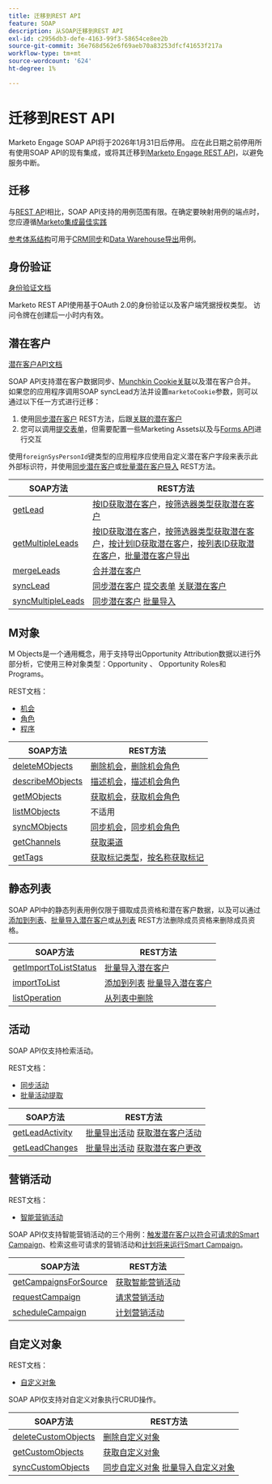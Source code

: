 ```yaml
---
title: 迁移到REST API
feature: SOAP
description: 从SOAP迁移到REST API
exl-id: c2956db3-defe-4163-99f3-58654ce8ee2b
source-git-commit: 36e768d562e6f69aeb70a83253dfcf41653f217a
workflow-type: tm+mt
source-wordcount: '624'
ht-degree: 1%

---
```


# 迁移到REST API

Marketo Engage SOAP API将于2026年1月31日后停用。 应在此日期之前停用所有使用SOAP API的现有集成，或将其迁移到[Marketo Engage REST API](https://experienceleague.adobe.com/zh-hans/docs/marketo-developer/marketo/rest/rest-api)，以避免服务中断。

## 迁移

与[REST AP](https://experienceleague.adobe.com/zh-hans/docs/marketo-developer/marketo/rest/rest-api)I相比，SOAP API支持的用例范围有限。在确定要映射用例的端点时，您应遵循[Marketo集成最佳实践](https://experienceleague.adobe.com/zh-hans/docs/marketo-developer/marketo/rest/marketo-integration-best-practices)

[参考体系结构](https://experienceleague.adobe.com/zh-hans/docs/marketo-developer/marketo/rest/reference-architectures)可用于[CRM同步](https://experienceleague.adobe.com/docs/marketo-developer/assets/sync-architecture-whitepaper.pdf?lang=zh-Hans)和[Data Warehouse导出](https://experienceleague.adobe.com/docs/marketo-developer/assets/reference_architecture.pdf?lang=zh-Hans)用例。

## 身份验证

[身份验证文档](https://experienceleague.adobe.com/zh-hans/docs/marketo-developer/marketo/rest/authentication)

Marketo REST API使用基于OAuth 2.0的身份验证以及客户端凭据授权类型。 访问令牌在创建后一小时内有效。

## 潜在客户

[潜在客户API文档](https://experienceleague.adobe.com/zh-hans/docs/marketo-developer/marketo/rest/lead-database/leads)

SOAP API支持潜在客户数据同步、[Munchkin Cookie关联](https://experienceleague.adobe.com/zh-hans/docs/marketo-developer/marketo/javascriptapi/leadtracking/lead-tracking)以及潜在客户合并。 如果您的应用程序调用SOAP syncLead方法并设置`marketoCookie`参数，则可以通过以下任一方式进行迁移：

1. 使用[同步潜在客户](https://developer.adobe.com/marketo-apis/api/mapi/#operation/syncLeadUsingPOST) REST方法，后跟[关联的潜在客户](https://developer.adobe.com/marketo-apis/api/mapi/#operation/associateLeadUsingPOST)
2. 您可以调用[提交表单](https://experienceleague.adobe.com/zh-hans/docs/marketo-developer/marketo/rest/lead-database/leads)，但需要配置一些Marketing Assets以及与[Forms API](https://experienceleague.adobe.com/zh-hans/docs/marketo-developer/marketo/rest/assets/forms)进行交互

使用`foreignSysPersonId`键类型的应用程序应使用自定义潜在客户字段来表示此外部标识符，并使用[同步潜在客户](https://experienceleague.adobe.com/zh-hans/docs/marketo-developer/marketo/rest/lead-database/leads#create-and-update)或[批量潜在客户导入](https://experienceleague.adobe.com/zh-hans/docs/marketo-developer/marketo/rest/bulk-import/bulk-lead-import) REST方法。

| SOAP方法 | REST方法 |
| --- | --- |
| [getLead](https://experienceleague.adobe.com/zh-hans/docs/marketo-developer/marketo/soap/leads/getlead) | [按ID获取潜在客户](https://developer.adobe.com/marketo-apis/api/mapi/#operation/getLeadByIdUsingGET)，[按筛选器类型获取潜在客户](https://developer.adobe.com/marketo-apis/api/mapi/#operation/getLeadsByFilterUsingGET) |
| [getMultipleLeads](https://experienceleague.adobe.com/zh-hans/docs/marketo-developer/marketo/soap/leads/getmultipleleads) | [按ID获取潜在客户](https://developer.adobe.com/marketo-apis/api/mapi/#operation/getLeadByIdUsingGET)，[按筛选器类型获取潜在客户](https://developer.adobe.com/marketo-apis/api/mapi/#operation/getLeadsByFilterUsingGET)，[按计划ID获取潜在客户](https://developer.adobe.com/marketo-apis/api/mapi/#operation/getLeadsByProgramIdUsingGET)，[按列表ID获取潜在客户](https://developer.adobe.com/marketo-apis/api/mapi/#operation/getLeadsByListIdUsingGET)，[批量潜在客户导出](https://developer.adobe.com/marketo-apis/api/mapi/#tag/Bulk-Export-Leads) |
| [mergeLeads](https://experienceleague.adobe.com/zh-hans/docs/marketo-developer/marketo/soap/leads/mergeleads) | [合并潜在客户](https://developer.adobe.com/marketo-apis/api/mapi/#operation/mergeLeadsUsingPOST) |
| [syncLead](https://experienceleague.adobe.com/zh-hans/docs/marketo-developer/marketo/soap/leads/synclead) | [同步潜在客户](https://developer.adobe.com/marketo-apis/api/mapi/#operation/syncLeadUsingPOST) [提交表单](https://developer.adobe.com/marketo-apis/api/mapi/#operation/SubmitFormUsingPOST) [关联潜在客户](https://developer.adobe.com/marketo-apis/api/mapi/#operation/associateLeadUsingPOST) |
| [syncMultipleLeads](https://experienceleague.adobe.com/zh-hans/docs/marketo-developer/marketo/soap/leads/syncmultipleleads) | [同步潜在客户](https://developer.adobe.com/marketo-apis/api/mapi/#operation/syncLeadUsingPOST) [批量导入](https://developer.adobe.com/marketo-apis/api/mapi/#tag/Bulk-Import-Leads) |

## M对象

M Objects是一个通用概念，用于支持导出Opportunity Attribution数据以进行外部分析，它使用三种对象类型：Opportunity 、 Opportunity Roles和Programs。

REST文档：

- [机会](https://experienceleague.adobe.com/zh-hans/docs/marketo-developer/marketo/rest/lead-database/opportunities)
- [角色](https://experienceleague.adobe.com/zh-hans/docs/marketo-developer/marketo/rest/lead-database/opportunity-roles)
- [程序](https://experienceleague.adobe.com/zh-hans/docs/marketo-developer/marketo/rest/assets/programs)

| SOAP方法 | REST方法 |
| --- | --- |
| [deleteMObjects](https://experienceleague.adobe.com/zh-hans/docs/marketo-developer/marketo/soap/marketo-objects/deletemobjects) | [删除机会](https://developer.adobe.com/marketo-apis/api/mapi/#operation/deleteOpportunitiesUsingPOST)，[删除机会角色](https://developer.adobe.com/marketo-apis/api/mapi/#operation/deleteOpportunityRolesUsingPOST) |
| [describeMObjects](https://experienceleague.adobe.com/zh-hans/docs/marketo-developer/marketo/soap/marketo-objects/describemobject) | [描述机会](https://developer.adobe.com/marketo-apis/api/mapi/#operation/describeUsingGET_4)，[描述机会角色](https://developer.adobe.com/marketo-apis/api/mapi/#operation/describeOpportunityRoleUsingGET) |
| [getMObjects](https://experienceleague.adobe.com/zh-hans/docs/marketo-developer/marketo/soap/marketo-objects/getmobjects) | [获取机会](https://developer.adobe.com/marketo-apis/api/mapi/#operation/getOpportunitiesUsingGET)，[获取机会角色](https://developer.adobe.com/marketo-apis/api/mapi/#operation/describeOpportunityRoleUsingGET) |
| [listMObjects](https://experienceleague.adobe.com/zh-hans/docs/marketo-developer/marketo/soap/marketo-objects/listmobjects) | 不适用 |
| [syncMObjects](https://experienceleague.adobe.com/zh-hans/docs/marketo-developer/marketo/soap/marketo-objects/syncmobjects) | [同步机会](https://developer.adobe.com/marketo-apis/api/mapi/#operation/syncOpportunitiesUsingPOST)，[同步机会角色](https://developer.adobe.com/marketo-apis/api/mapi/#operation/syncOpportunityRolesUsingPOST) |
| [getChannels](https://experienceleague.adobe.com/zh-hans/docs/marketo-developer/marketo/soap/programs/getchannels) | [获取渠道](https://developer.adobe.com/marketo-apis/api/asset/#operation/getAllChannelsUsingGET) |
| [getTags](https://experienceleague.adobe.com/zh-hans/docs/marketo-developer/marketo/soap/programs/gettags) | [获取标记类型](https://developer.adobe.com/marketo-apis/api/asset/#operation/getTagTypesUsingGET)，[按名称获取标记](https://developer.adobe.com/marketo-apis/api/asset/#operation/getTagByNameUsingGET) |

## 静态列表

SOAP API中的静态列表用例仅限于摄取成员资格和潜在客户数据，以及可以通过[添加到列表](https://developer.adobe.com/marketo-apis/api/mapi/#operation/addLeadsToListUsingPOST)、[批量导入潜在客户](https://experienceleague.adobe.com/zh-hans/docs/marketo-developer/marketo/rest/bulk-import/bulk-lead-import)或[从列表](https://developer.adobe.com/marketo-apis/api/mapi/#operation/removeLeadsFromListUsingDELETE) REST方法删除成员资格来删除成员资格。

| SOAP方法 | REST方法 |
| --- | --- |
| [getImportToListStatus](https://experienceleague.adobe.com/zh-hans/docs/marketo-developer/marketo/soap/static-lists/getimporttoliststatus) | [批量导入潜在客户](https://developer.adobe.com/marketo-apis/api/mapi/#tag/Bulk-Import-Leads) |
| [importToList](https://experienceleague.adobe.com/zh-hans/docs/marketo-developer/marketo/soap/static-lists/importtolist) | [添加到列表](https://developer.adobe.com/marketo-apis/api/mapi/#operation/addLeadsToListUsingPOST) [批量导入潜在客户](https://developer.adobe.com/marketo-apis/api/mapi/#tag/Bulk-Import-Leads) |
| [listOperation](https://experienceleague.adobe.com/zh-hans/docs/marketo-developer/marketo/soap/static-lists/listoperation) | [从列表中删除](https://developer.adobe.com/marketo-apis/api/mapi/#operation/removeLeadsFromListUsingDELETE) |

## 活动

SOAP API仅支持检索活动。

REST文档：

- [同步活动](https://experienceleague.adobe.com/zh-hans/docs/marketo-developer/marketo/rest/lead-database/activities)
- [批量活动提取](https://experienceleague.adobe.com/zh-hans/docs/marketo-developer/marketo/rest/bulk-extract/bulk-activity-extract)

| SOAP方法 | REST方法 |
| --- | --- |
| [getLeadActivity](https://experienceleague.adobe.com/zh-hans/docs/marketo-developer/marketo/soap/activities/getleadactivity) | [批量导出活动](https://developer.adobe.com/marketo-apis/api/mapi/#tag/Bulk-Export-Activities) [获取潜在客户活动](https://developer.adobe.com/marketo-apis/api/mapi/#operation/getLeadActivitiesUsingGET) |
| [getLeadChanges](https://experienceleague.adobe.com/zh-hans/docs/marketo-developer/marketo/soap/activities/getleadchanges) | [批量导出活动](https://developer.adobe.com/marketo-apis/api/mapi/#tag/Bulk-Export-Activities) [获取潜在客户更改](https://developer.adobe.com/marketo-apis/api/mapi/#operation/getLeadChangesUsingGET) |

## 营销活动

REST文档：

- [智能营销活动](https://experienceleague.adobe.com/zh-hans/docs/marketo-developer/marketo/rest/assets/smart-campaigns)

SOAP API仅支持智能营销活动的三个用例：[触发潜在客户以符合可请求的Smart Campaign](https://experienceleague.adobe.com/zh-hans/docs/marketo-developer/marketo/rest/assets/smart-campaigns#trigger)、检索这些可请求的营销活动和[计划将来运行Smart Campaign](https://experienceleague.adobe.com/zh-hans/docs/marketo-developer/marketo/rest/assets/smart-campaigns#schedule)。

| SOAP方法 | REST方法 |
| --- | --- |
| [getCampaignsForSource](https://experienceleague.adobe.com/zh-hans/docs/marketo-developer/marketo/soap/campaigns/getcampaignsforsource) | [获取智能营销活动](https://developer.adobe.com/marketo-apis/api/asset/#operation/getAllSmartCampaignsGET) |
| [requestCampaign](https://experienceleague.adobe.com/zh-hans/docs/marketo-developer/marketo/soap/campaigns/requestcampaign) | [请求营销活动](https://developer.adobe.com/marketo-apis/api/mapi/#operation/triggerCampaignUsingPOST) |
| [scheduleCampaign](https://experienceleague.adobe.com/zh-hans/docs/marketo-developer/marketo/soap/campaigns/schedulecampaign) | [计划营销活动](https://developer.adobe.com/marketo-apis/api/mapi/#operation/scheduleCampaignUsingPOST) |

## 自定义对象

REST文档：

- [自定义对象](https://experienceleague.adobe.com/zh-hans/docs/marketo-developer/marketo/rest/lead-database/custom-objects)

SOAP API仅支持对自定义对象执行CRUD操作。

| SOAP方法 | REST方法 |
| --- | --- |
| [deleteCustomObjects](https://experienceleague.adobe.com/zh-hans/docs/marketo-developer/marketo/soap/custom-objects/deletecustomobjects) | [删除自定义对象](https://developer.adobe.com/marketo-apis/api/mapi/#operation/deleteCustomObjectsUsingPOST) |
| [getCustomObjects](https://experienceleague.adobe.com/zh-hans/docs/marketo-developer/marketo/soap/custom-objects/getcustomobjects) | [获取自定义对象](https://developer.adobe.com/marketo-apis/api/mapi/#operation/getCustomObjectsUsingGET) |
| [syncCustomObjects](https://experienceleague.adobe.com/zh-hans/docs/marketo-developer/marketo/soap/custom-objects/synccustomobjects) | [同步自定义对象](https://developer.adobe.com/marketo-apis/api/mapi/#operation/syncCustomObjectsUsingPOST) [批量导入自定义对象](https://experienceleague.adobe.com/zh-hans/docs/marketo-developer/marketo/rest/bulk-import/bulk-custom-object-import) |
